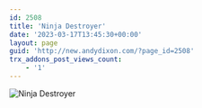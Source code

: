 ```yaml
---
id: 2508
title: 'Ninja Destroyer'
date: '2023-03-17T13:45:30+00:00'
layout: page
guid: 'http://new.andydixon.com/?page_id=2508'
trx_addons_post_views_count:
    - '1'
---
```


![Ninja Destroyer](https://i0.wp.com/assets.g8x2.ldn.idrivee2-23.com/posters/Ninja%20Destroyer%2001.jpg?w=1200&ssl=1 "Ninja Destroyer")